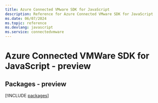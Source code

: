 ```yaml
---
title: Azure Connected VMware SDK for JavaScript
description: Reference for Azure Connected VMware SDK for JavaScript
ms.date: 06/07/2024
ms.topic: reference
ms.devlang: javascript
ms.service: connectedvmware
---
```

# Azure Connected VMWare SDK for JavaScript - preview
## Packages - preview
[!INCLUDE [packages](connected-vmware-index.md)]